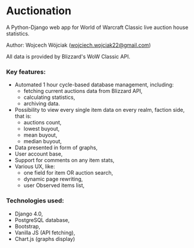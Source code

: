 # Auctionation

A Python-Django web app for World of Warcraft Classic live auction house statistics.

Author: Wojcech Wójciak (wojciech.wojciak22@gmail.com)

All data is provided by Blizzard's WoW Classic API.

### Key features:
- Automated 1 hour cycle-based database management, including:
  - fetching current auctions data from Blizzard API,
  - calculating statistics,
  - archiving data.
- Possibility to view every single item data on every realm, faction side, that is:
  - auctions count,
  - lowest buyout,
  - mean buyout,
  - median buyout,
- Data presented in form of graphs,
- User account base,
- Support for comments on any item stats,
- Various UX, like:
    - one field for item OR auction search,
    - dynamic page rewriting,
    - user Observed items list,


### Technologies used:
- Django 4.0,
- PostgreSQL database,
- Bootstrap,
- Vanilla JS (API fetching),
- Chart.js (graphs display)
